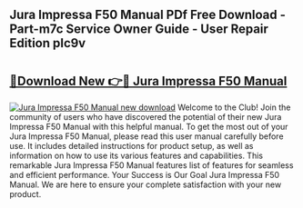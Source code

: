 ## Jura Impressa F50 Manual PDf Free Download - Part-m7c Service Owner Guide - User Repair Edition pIc9v

# <h2><a href="http://bc19708.oget.top/?id=Jura+Impressa+F50+Manual">🔗Download New 👉🔴 Jura Impressa F50 Manual</a></h2>

[![Jura Impressa F50 Manual new download](https://i.imgur.com/5g1atiW.png)](http://bc19708.oget.top/?id=Jura+Impressa+F50+Manual)
Welcome to the Club! Join the community of users who have discovered the potential of their new Jura Impressa F50 Manual with this helpful manual. To get the most out of your Jura Impressa F50 Manual, please read this user manual carefully before use. It includes detailed instructions for product setup, as well as information on how to use its various features and capabilities. This remarkable Jura Impressa F50 Manual features list of features for seamless and efficient performance. Your Success is Our Goal Jura Impressa F50 Manual. We are here to ensure your complete satisfaction with your new product.
